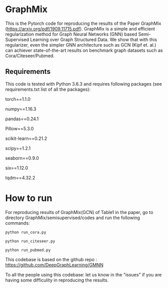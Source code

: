 # GraphMix
This is the Pytorch code for reproducing the results of the Paper GraphMix (https://arxiv.org/pdf/1909.11715.pdf). GraphMix is a simple and efficient regularization method for Graph Neural Networks (GNN) based Semi-Supervised Learning over Graph Structured Data. We show that with this regularizer, even the simpler GNN architecture such as GCN (Kipf et. al.) can achiever state-of-the-art results on benchmark graph datasets such as Cora/Citeseer/Pubmed.

## Requirements 
This code is tested with Python 3.6.3 and requires following packages (see requirements.txt list of all the packages):

torch==1.1.0

numpy==1.16.3

pandas==0.24.1

Pillow==5.3.0

scikit-learn==0.21.2

scipy==1.2.1

seaborn==0.9.0

six==1.12.0

tqdm==4.32.2


# How to run 

For reproducing results of GraphMix(GCN) of Table1 in the paper, go to directory GraphMix/semisupervised/codes and run the following commands:

`python run_cora.py`

`python run_citeseer.py`

`python run_pubmed.py`


This codebase is based on the github repo : https://github.com/DeepGraphLearning/GMNN

To all the people using this codebase: let us know in the "issues" if you are having some difficulity in reproducing the results. 


